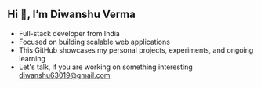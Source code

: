 ##  Hi 👋, I’m Diwanshu Verma
- Full-stack developer from India
- Focused on building scalable web applications
- This GitHub showcases my personal projects, experiments, and ongoing learning
- Let's talk, if you are working on something interesting diwanshu63019@gmail.com

<!---
DiwanshuVerma/DiwanshuVerma is a ✨ special ✨ repository because its `README.md` (this file) appears on your GitHub profile.
You can click the Preview link to take a look at your changes.
--->
